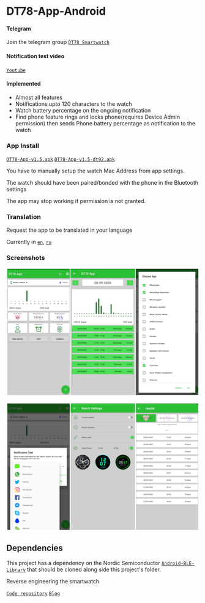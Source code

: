 # DT78-App-Android

#### Telegram

Join the telegram group [`DT78 Smartwatch`](https://t.me/dt78app)

#### Notification test video

[`Youtube`](https://youtu.be/2429i_2OC2A)

#### Implemented

* Almost all features
* Notifications upto 120 characters to the watch
* Watch battery percentage on the ongoing notification
* Find phone feature rings and locks phone(requires Device Admin permission) then sends Phone battery percentage as notification to the watch 

### App Install

[`DT78-App-v1.5.apk`](https://github.com/fbiego/DT78-App-Android/raw/master/app/release/DT78-App-v1.5.apk)    [`DT78-App-v1.5-dt92.apk`](https://github.com/fbiego/DT78-App-Android/raw/master/app/release/DT78-App-v1.5-dt92.apk)

You have to manually setup the watch Mac Address from app settings.

The watch should have been paired/bonded with the phone in the Bluetooth settings

The app may stop working if permission is not granted.

### Translation

Request the app to be translated in your language

Currently in [`en`](https://github.com/fbiego/DT78-App-Android/blob/master/en.xml), [`ru`](https://github.com/fbiego/DT78-App-Android/blob/master/ru.xml)

### Screenshots

![1](dt78_app1.jpg?raw=true "1")

![2](dt78_app2.jpg?raw=true "2")

## Dependencies

This project has a dependency on the Nordic Semiconductor [`Android-BLE-Library`](https://github.com/NordicSemiconductor/Android-BLE-Library/tree/6011e63816b792505b68d78b1c32b572a8f056e3) that should be cloned along side this project's folder.


Reverse engineering the smartwatch

[`Code repository`](https://github.com/fbiego/dt78)   [`Blog`](http://www.biego.tech/dt78)

